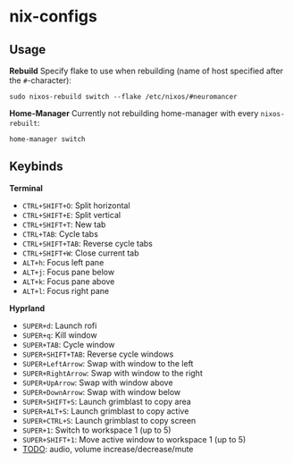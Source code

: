# nix-configs

## Usage 

**Rebuild**
Specify flake to use when rebuilding (name of host specified after the `#`-character):
```shell
sudo nixos-rebuild switch --flake /etc/nixos/#neuromancer
```

**Home-Manager**
Currently not rebuilding home-manager with every `nixos-rebuilt`:
```shell
home-manager switch
```

## Keybinds

**Terminal**
* `CTRL+SHIFT+O`: Split horizontal
* `CTRL+SHIFT+E`: Split vertical
* `CTRL+SHIFT+T`: New tab
* `CTRL+TAB`: Cycle tabs
* `CTRL+SHIFT+TAB`: Reverse cycle tabs
* `CTRL+SHIFT+W`: Close current tab
* `ALT+h`: Focus left pane
* `ALT+j`: Focus pane below
* `ALT+k`: Focus pane above
* `ALT+l`: Focus right pane

**Hyprland**
* `SUPER+d`: Launch rofi
* `SUPER+q`: Kill window
* `SUPER+TAB`: Cycle window
* `SUPER+SHIFT+TAB`: Reverse cycle windows
* `SUPER+LeftArrow`: Swap with window to the left
* `SUPER+RightArrow`: Swap with window to the right
* `SUPER+UpArrow`: Swap with window above
* `SUPER+DownArrow`: Swap with window below
* `SUPER+SHIFT+S`: Launch grimblast to copy area
* `SUPER+ALT+S`: Launch grimblast to copy active
* `SUPER+CTRL+S`: Launch grimblast to copy screen
* `SUPER+1`: Switch to workspace 1 (up to 5)
* `SUPER+SHIFT+1`: Move active window to workspace 1 (up to 5)
* <u>TODO</u>: audio, volume increase/decrease/mute
